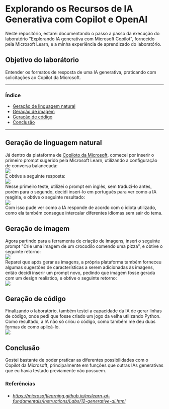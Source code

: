 # Explorando os Recursos de IA Generativa com Copilot e OpenAI
Neste repositório, estarei documentando o passo a passo da execução do laboratório "Explorando IA generativa com Microsoft Copilot", fornecido pela Microsoft Learn, e a minha experiência de aprendizado do laboratório. 

## Objetivo do laborátorio
Entender os formatos de resposta de uma IA generativa, praticando com solicitações ao Copilot da Microsoft.

*******
### Índice
  - [Geração de linguagem natural](#geração-de-linguagem-natural)
  - [Geração de imagem](#geração-de-imagem)
  - [Geração de código](#geração-de-código)
  - [Conclusão](#conclusão)

*******

## Geração de linguagem natural
Já dentro da plataforma de [Copiloto da Microsoft](https://copilot.microsoft.com/?azure-portal=true), comecei por inserir o primeiro prompt sugerido pela Microsoft Learn, utilizando a configuração de conversa balanceada:  
![ ](https://imgur.com/Rs7Oljj.png)  
E obtive a seguinte resposta:  
![ ](https://imgur.com/2hh303u.png)  
Nesse primeiro teste, utilizei o prompt em inglês, sem traduzi-lo antes, porém para o segundo, decidi inseri-lo em português para ver como a IA reagiria, e obtive o seguinte resultado:  
![ ](https://imgur.com/IFo38GZ.png)  
Com isso pude ver como a IA responde de acordo com o idiota utilizado, como ela também consegue intercalar diferentes idiomas sem sair do tema.  


## Geração de imagem
Agora partindo para a ferramenta de criação de imagens, inseri o seguinte prompt "Crie uma imagem de um crocodilo comendo uma pizza", e obtive o seguinte retorno:  
![ ](https://imgur.com/ebBqXwL.png)  
Reparei que após gerar as imagens, a própria plataforma também forneceu algumas sugestões de características a serem adicionadas às imagens, então decidi inserir um prompt novo, pedindo que imagem fosse gerada com um design realistico, e obtive o seguinte retorno:  
![ ](https://imgur.com/aZDEJDc.png)  

## Geração de código
Finalizando o laboratório, também testei a capacidade da IA de gerar linhas de código, onde pedi que fosse criado um jogo da velha utilizando Python. Como resultado, a IA não só criou o código, como também me deu duas formas de como aplicá-lo.  
![ ](https://imgur.com/9ohwRjK.png)  


## Conclusão
Gostei bastante de poder praticar as diferentes possibilidades com o Copilot da Microsoft, principalmente em funções que outras IAs generativas que eu havia testado previamente não possuem.

### Referências
* ###### https://microsoftlearning.github.io/mslearn-ai-fundamentals/Instructions/Labs/12-generative-ai.html
